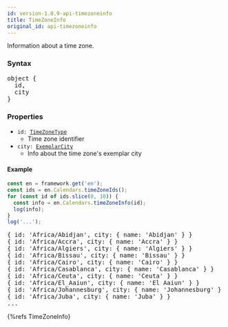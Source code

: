 ```yaml
---
id: version-1.0.9-api-timezoneinfo
title: TimeZoneInfo
original_id: api-timezoneinfo
---
```


Information about a time zone.

### Syntax

<pre class="syntax">
object {
  id,
  city
}
</pre>


### Properties

 - <code class="def">id: <span>[TimeZoneType](api-timezonetype.html)</span></code>
   - Time zone identifier
 - <code class="def">city: <span>[ExemplarCity](api-exemplarcity.html)</span></code>
   - Info about the time zone's exemplar city

#### Example

```typescript
const en = framework.get('en');
const ids = en.Calendars.timeZoneIds();
for (const id of ids.slice(0, 10)) {
  const info = en.Calendars.timeZoneInfo(id);
  log(info);
}
log('...');
```
<pre class="output">
{ id: 'Africa/Abidjan', city: { name: 'Abidjan' } }
{ id: 'Africa/Accra', city: { name: 'Accra' } }
{ id: 'Africa/Algiers', city: { name: 'Algiers' } }
{ id: 'Africa/Bissau', city: { name: 'Bissau' } }
{ id: 'Africa/Cairo', city: { name: 'Cairo' } }
{ id: 'Africa/Casablanca', city: { name: 'Casablanca' } }
{ id: 'Africa/Ceuta', city: { name: 'Ceuta' } }
{ id: 'Africa/El_Aaiun', city: { name: 'El Aaiun' } }
{ id: 'Africa/Johannesburg', city: { name: 'Johannesburg' } }
{ id: 'Africa/Juba', city: { name: 'Juba' } }
...
</pre>


{%refs TimeZoneInfo}
